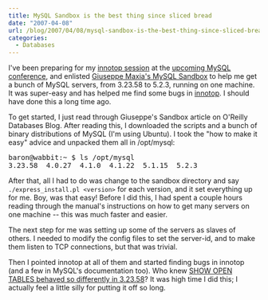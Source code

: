 ```yaml
---
title: MySQL Sandbox is the best thing since sliced bread
date: "2007-04-08"
url: /blog/2007/04/08/mysql-sandbox-is-the-best-thing-since-sliced-bread/
categories:
  - Databases
---
```

I've been preparing for my [innotop session](http://www.mysqlconf.com/cs/mysqluc2007/view/e_sess/13213) at the [upcoming MySQL conference](http://www.mysqlconf.com/), and enlisted [Giuseppe Maxia's MySQL Sandbox](http://sourceforge.net/projects/mysql-sandbox) to help me get a bunch of MySQL servers, from 3.23.58 to 5.2.3, running on one machine. It was super-easy and has helped me find some bugs in [innotop](http://code.google.com/p/innotop). I should have done this a long time ago.

To get started, I just read through Giuseppe's Sandbox article on O'Reilly Databases Blog. After reading this, I downloaded the scripts and a bunch of binary distributions of MySQL (I'm using Ubuntu). I took the "how to make it easy" advice and unpacked them all in /opt/mysql:

<pre>baron@wabbit:~ $ ls /opt/mysql
3.23.58  4.0.27  4.1.0  4.1.22  5.1.15  5.2.3</pre>

After that, all I had to do was change to the sandbox directory and say `./express_install.pl <version>` for each version, and it set everything up for me. Boy, was that easy! Before I did this, I had spent a couple hours reading through the manual's instructions on how to get many servers on one machine -- this was much faster and easier.

The next step for me was setting up some of the servers as slaves of others. I needed to modify the config files to set the server-id, and to make them listen to TCP connections, but that was trivial.

Then I pointed innotop at all of them and started finding bugs in innotop (and a few in MySQL's documentation too). Who knew [SHOW OPEN TABLES behaved so differently in 3.23.58](http://bugs.mysql.com/bug.php?id=27706)? It was high time I did this; I actually feel a little silly for putting it off so long.


